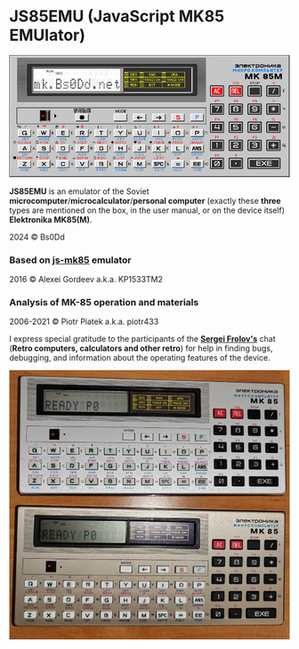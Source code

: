 # JS85EMU (JavaScript MK85 EMUlator)

![JS85](https://raw.githubusercontent.com/Bs0Dd/JS85EMU/master/bitmaps/js85.png)

**JS85EMU** is an emulator of the Soviet **microcomputer**/**microcalculator**/**personal computer**
    (exactly these **three** types are mentioned on the box, in the user manual, or on the device itself) **Elektronika MK85(M)**.

2024 © Bs0Dd 

### Based on [js-mk85](https://github.com/KP1533TM2/js-mk85) emulator
2016 © Alexei Gordeev a.k.a. KP1533TM2

### Analysis of MK-85 operation and materials
2006-2021 © Piotr Piatek a.k.a. piotr433

I express special gratitude to the participants of the [**Sergei Frolov's**](http://www.leningrad.su/museum/) chat
(**Retro computers, calculators and other retro**) for help in finding bugs, debugging, and information about the operating features of the device.

![Real MK](https://raw.githubusercontent.com/Bs0Dd/JS85EMU/master/bitmaps/realmk.jpg)
